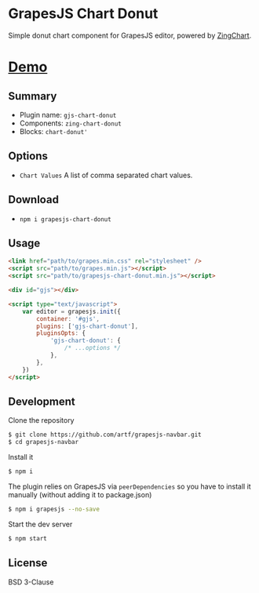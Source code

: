 # GrapesJS Chart Donut

Simple donut chart component for GrapesJS editor, powered by [ZingChart](https://www.zingchart.com/).

# [Demo](http://grapesjs.com/demo.html)

## Summary

-   Plugin name: `gjs-chart-donut`
-   Components: `zing-chart-donut`
-   Blocks: `chart-donut'`

## Options

-   `Chart Values` A list of comma separated chart values.

## Download

-   `npm i grapesjs-chart-donut`

## Usage

```html
<link href="path/to/grapes.min.css" rel="stylesheet" />
<script src="path/to/grapes.min.js"></script>
<script src="path/to/grapesjs-chart-donut.min.js"></script>

<div id="gjs"></div>

<script type="text/javascript">
    var editor = grapesjs.init({
        container: '#gjs',
        plugins: ['gjs-chart-donut'],
        pluginsOpts: {
            'gjs-chart-donut': {
                /* ...options */
            },
        },
    })
</script>
```

## Development

Clone the repository

```sh
$ git clone https://github.com/artf/grapesjs-navbar.git
$ cd grapesjs-navbar
```

Install it

```sh
$ npm i
```

The plugin relies on GrapesJS via `peerDependencies` so you have to install it manually (without adding it to package.json)

```sh
$ npm i grapesjs --no-save
```

Start the dev server

```sh
$ npm start
```

## License

BSD 3-Clause
